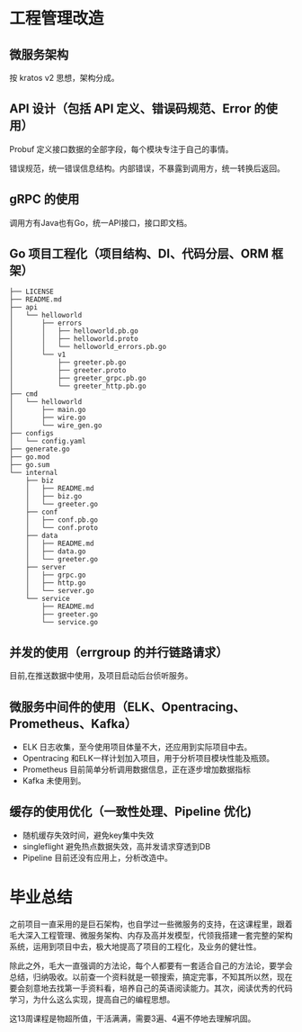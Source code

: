 # 工程管理改造


## 微服务架构

按 kratos v2 思想，架构分成。

## API 设计（包括 API 定义、错误码规范、Error 的使用）

Probuf 定义接口数据的全部字段，每个模块专注于自己的事情。

错误规范，统一错误信息结构。内部错误，不暴露到调用方，统一转换后返回。

## gRPC 的使用

调用方有Java也有Go，统一API接口，接口即文档。

## Go 项目工程化（项目结构、DI、代码分层、ORM 框架）

```
├── LICENSE
├── README.md
├── api
│   └── helloworld
│       ├── errors
│       │   ├── helloworld.pb.go
│       │   ├── helloworld.proto
│       │   └── helloworld_errors.pb.go
│       └── v1
│           ├── greeter.pb.go
│           ├── greeter.proto
│           ├── greeter_grpc.pb.go
│           └── greeter_http.pb.go
├── cmd
│   └── helloworld
│       ├── main.go
│       ├── wire.go
│       └── wire_gen.go
├── configs
│   └── config.yaml
├── generate.go
├── go.mod
├── go.sum
└── internal
    ├── biz
    │   ├── README.md
    │   ├── biz.go
    │   └── greeter.go
    ├── conf
    │   ├── conf.pb.go
    │   └── conf.proto
    ├── data
    │   ├── README.md
    │   ├── data.go
    │   └── greeter.go
    ├── server
    │   ├── grpc.go
    │   ├── http.go
    │   └── server.go
    └── service
        ├── README.md
        ├── greeter.go
        └── service.go
```

## 并发的使用（errgroup 的并行链路请求）

目前,在推送数据中使用，及项目启动后台侦听服务。

## 微服务中间件的使用（ELK、Opentracing、Prometheus、Kafka）

- ELK 日志收集，至今使用项目体量不大，还应用到实际项目中去。
- Opentracing 和ELK一样计划加入项目，用于分析项目模块性能及瓶颈。
- Prometheus 目前简单分析调用数据信息，正在逐步增加数据指标
- Kafka 未使用到。

## 缓存的使用优化（一致性处理、Pipeline 优化)

- 随机缓存失效时间，避免key集中失效
- singleflight 避免热点数据失效，高并发请求穿透到DB
- Pipeline 目前还没有应用上，分析改造中。


# 毕业总结

之前项目一直采用的是巨石架构，也自学过一些微服务的支持，在这课程里，跟着毛大深入工程管理、微服务架构、内存及高并发模型，代领我搭建一套完整的架构系统，运用到项目中去，极大地提高了项目的工程化，及业务的健壮性。

除此之外，毛大一直强调的方法论，每个人都要有一套适合自己的方法论，要学会总结，归纳吸收。以前查一个资料就是一顿搜索，搞定完事，不知其所以然，现在要会刻意地去找第一手资料看，培养自己的英语阅读能力。其次，阅读优秀的代码学习，为什么这么实现，提高自己的编程思想。

这13周课程是物超所值，干活满满，需要3遍、4遍不停地去理解巩固。
